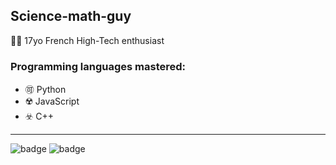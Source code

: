 ## Science-math-guy

🧑‍🔬  17yo French High-Tech enthusiast

### Programming languages mastered:

- 🉑   Python
- ☢️   JavaScript
- ☣️   C++


-------

![badge](https://forthebadge.com/images/badges/built-with-science.svg)    ![badge](https://forthebadge.com/images/badges/for-robots.svg)
